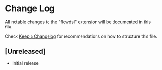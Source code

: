 # Change Log

All notable changes to the "flowdsl" extension will be documented in this file.

Check [Keep a Changelog](http://keepachangelog.com/) for recommendations on how to structure this file.

## [Unreleased]

- Initial release